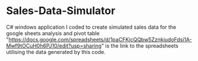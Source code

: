# Sales-Data-Simulator
C# windows application I coded to create simulated sales data for the google sheets analysis and pivot table
"https://docs.google.com/spreadsheets/d/1paCFKicQQbw5ZznkiudoFdsi1A-Mwf9tOCuH0h6PJ10/edit?usp=sharing" is the link to the 
spreadsheets utilising the data generated by this code.
